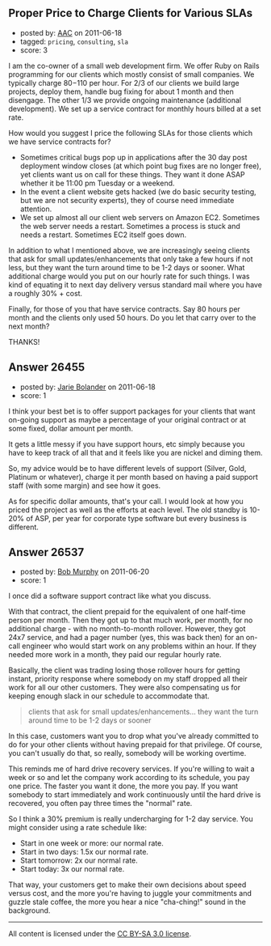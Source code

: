## Proper Price to Charge Clients for Various SLAs

- posted by: [AAC](https://stackexchange.com/users/-1/1696-aac) on 2011-06-18
- tagged: `pricing`, `consulting`, `sla`
- score: 3

I am the co-owner of a small web development firm.  We offer Ruby on Rails programming for our clients which mostly consist of small companies.  We typically charge $80-$110 per hour.  For 2/3 of our clients we build large projects, deploy them, handle bug fixing for about 1 month and then disengage.  The other 1/3 we provide ongoing maintenance (additional development).  We set up a service contract for monthly hours billed at a set rate.

How would you suggest I price the following SLAs for those clients which we have service contracts for?

 - Sometimes critical bugs pop up in applications after the 30 day post deployment window closes (at which point bug fixes are no longer free), yet clients want us on call for these things.  They want it done ASAP whether it be 11:00 pm Tuesday or a weekend.
 - In the event a client website gets hacked (we do basic security testing, but we are not security experts), they of course need immediate attention.
 - We set up almost all our client web servers on Amazon EC2.  Sometimes the web server needs a restart.  Sometimes a process is stuck and needs a restart.  Sometimes EC2 itself goes down.
 

  In addition to what I mentioned above, we are increasingly seeing clients that ask for small updates/enhancements that only take a few hours if not less, but they want the turn around time to be 1-2 days or sooner.  What additional charge would you put on our hourly rate for such things.  I was kind of equating it to next day delivery versus standard mail where you have a roughly 30% + cost.  


  Finally, for those of you that have service contracts.  Say 80 hours per month and the clients only used 50 hours.  Do you let that carry over to the next month? 


THANKS!


## Answer 26455

- posted by: [Jarie Bolander](https://stackexchange.com/users/-1/585-jarie-bolander) on 2011-06-18
- score: 1

I think your best bet is to offer support packages for your clients that want on-going support as maybe a percentage of your original contract or at some fixed, dollar amount per month. 

It gets a little messy if you have support hours, etc simply because you have to keep track of all that and it feels like you are nickel and diming them.

So, my advice would be to have different levels of support (Silver, Gold, Platinum or whatever), charge it per month based on having a paid support staff (with some margin) and see how it goes.

As for specific dollar amounts, that's your call. I would look at how you priced the project as well as the efforts at each level. The old standby is 10-20% of ASP, per year for corporate type software but every business is different.


## Answer 26537

- posted by: [Bob Murphy](https://stackexchange.com/users/-1/5778-bob-murphy) on 2011-06-20
- score: 1

I once did a software support contract like what you discuss.

With that contract, the client prepaid for the equivalent of one half-time person per month. Then they got up to that much work, per month, for no additional charge - with no month-to-month rollover. However, they got 24x7 service, and had a pager number (yes, this was back then) for an on-call engineer who would start work on any problems within an hour. If they needed more work in a month, they paid our regular hourly rate.

Basically, the client was trading losing those rollover hours for getting instant, priority response where somebody on my staff dropped all their work for all our other customers. They were also compensating us for keeping enough slack in our schedule to accommodate that.

> clients that ask for small updates/enhancements... they want the turn around time to be 1-2 days or sooner

In this case, customers want you to drop what you've already committed to do for your other clients without having prepaid for that privilege. Of course, you can't usually do that, so really, somebody will be working overtime.

This reminds me of hard drive recovery services. If you're willing to wait a week or so and let the company work according to its schedule, you pay one price. The faster you want it done, the more you pay. If you want somebody to start immediately and work continuously until the hard drive is recovered, you often pay three times the "normal" rate.

So I think a 30% premium is really undercharging for 1-2 day service. You might consider using a rate schedule like:

 * Start in one week or more: our normal rate.
 * Start in two days: 1.5x our normal rate.
 * Start tomorrow: 2x our normal rate.
 * Start today: 3x our normal rate.

That way, your customers get to make their own decisions about speed versus cost, and the more you're having to juggle your commitments and guzzle stale coffee, the more you hear a nice "cha-ching!" sound in the background.




---

All content is licensed under the [CC BY-SA 3.0 license](https://creativecommons.org/licenses/by-sa/3.0/).
